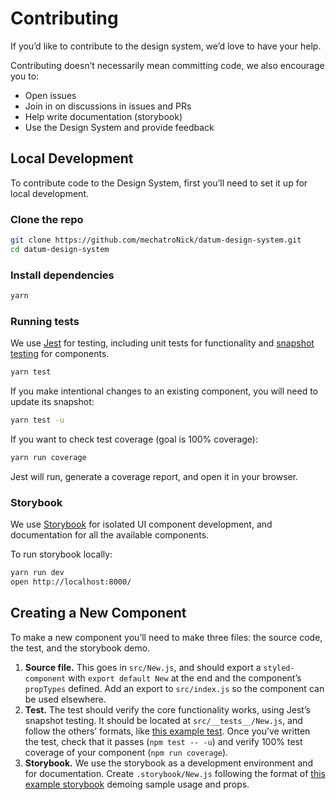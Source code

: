 # Contributing

If you’d like to contribute to the design system, we’d love to have your help.

Contributing doesn’t necessarily mean committing code, we also encourage you to:

* Open issues
* Join in on discussions in issues and PRs
* Help write documentation (storybook)
* Use the Design System and provide feedback

## Local Development

To contribute code to the Design System, first you’ll need to set it up for local development.

### Clone the repo

```sh
git clone https://github.com/mechatroNick/datum-design-system.git
cd datum-design-system
```

### Install dependencies

```sh
yarn
```

### Running tests

We use [Jest][jest] for testing, including unit tests for functionality and [snapshot testing][snapshots] for components.

```sh
yarn test
```

If you make intentional changes to an existing component, you will need to update its snapshot:

```sh
yarn test -u
```

If you want to check test coverage (goal is 100% coverage):

```sh
yarn run coverage
```

Jest will run, generate a coverage report, and open it in your browser.

### Storybook

We use [Storybook][storybook] for isolated UI component development, and
documentation for all the available components.

To run storybook locally:

```sh
yarn run dev
open http://localhost:8000/
```

## Creating a New Component

To make a new component you’ll need to make three files: the source code,
the test, and the storybook demo.

1. **Source file.** This goes in `src/New.js`, and should export a
   `styled-component` with `export default New` at the end and the component’s
   `propTypes` defined. Add an export to `src/index.js` so the component can be
   used elsewhere.
2. **Test.** The test should verify the core functionality works, using
   Jest’s snapshot testing. It should be located at `src/__tests__/New.js`,
   and follow the others’ formats, like [this example test][example_test].
   Once you’ve written the test, check that it passes (`npm test -- -u`) and
   verify 100% test coverage of your component (`npm run coverage`).
3. **Storybook.** We use the storybook as a development environment and for
   documentation. Create `.storybook/New.js` following the format of
   [this example storybook][example_storybook] demoing sample usage and props.

[jest]: https://facebook.github.io/jest/
[snapshots]: https://facebook.github.io/jest/docs/en/snapshot-testing.html#content
[storybook]: https://storybook.js.org
[example_test]: ../src/__tests__/Badge.js
[example_storybook]: ../.storybook/Badge.js
